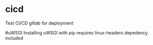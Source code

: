 # cicd
Test CI/CD gitlab for deployment

#uWSGI
Installing uWSGI with pip requires linux-headers depedency included